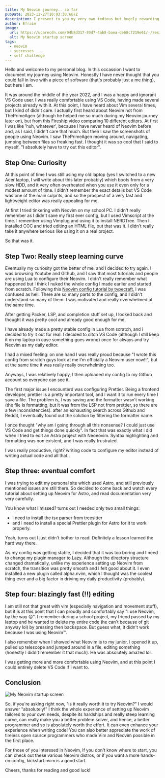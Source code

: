 ```yaml
---
title: My Neovim journey.. so far
pubDate: 2023-12-27T10:03:30.667Z
description: I present to you my very own tedious but hugely rewarding Neovim journey
author: Efraim
image:
  url: https://ucarecdn.com/04b8d317-80d7-4ab8-baea-de68c7219e61/-/resize/800x600/nvim.png
  alt: My Neovim startup screen
tags:
  - neovim
  - successes
  - self challenge
---
```

Hello and welcome to my personal blog. In this occassion I want to document my journey using Neovim.
Honestly I have never thought that you could fall in love with a piece of software
(that's probably just a me thing), but here I am.

It was around the middle of the year 2022, and I was a happy and ignorant VS Code
user. I was really comfortable using VS Code, having made several projects already
with it. At this point, I have heard about Vim several times, but I kind of didn't
care. I actually first heard about Neovim not from ThePrimeAgen (although he helped
me so much during my Neovim journey later on), but from this [Fireship video comparing 10
different editors](https://youtu.be/8PhdfcX9tG0?feature=shared). At first I was
like 'huh, whatever', because I have never heard of Neovim before and, as I said,
I didn't care that much. But then I saw the screenshots of people using Neovim.
I saw ThePrimeAgen moving around, navigating, jumping between files so freaking
fast. I thought it was so cool that I said to myself, "I absolutely have to try
out this editor".

## Step One: Curiosity

At this point of time I was still using my old laptop (yes I switched to a new
Acer laptop, I will write about this later probably) which boots from a very slow
HDD, and it very often overheated when you use it even only for a modest amount
of time. I didn't remember the exact details but VS Code was one of the main culprits,
and so the prospect of a very fast and lightweight editor was really appealing for me.

At first I tried tinkering with Neovim on my school PC. I didn't really remember
as I didn't save my first ever config, but I used Vimscript at the time. I remember
using Vimplug and using it to install NERDTree. Then I installed COC and tried
editing an HTML file, but that was it. I didn't really take it anywhere serious
like using it on a real project.

So that was it.

## Step Two: Really steep learning curve

Eventually my curiosity got the better of me, and I decided to try again.
I was browsing Youtube and Github, and I saw that most tutorials and people are
using Lua to configure their Neovim. I didn't really remember what happened but I
think I nuked the whole config I made earlier and started from scratch. Following
this [Neovim config tutorial by typecraft](https://youtu.be/J9yqSdvAKXY), I was
confused as hell. There are so many parts to the config, and I didn't understand
so many of them. I was motivated and really overwhelmed at the same time.

After getting Packer, LSP, and completion stuff set up, I looked back and thought
it was pretty cool and already good enough for me.

I have already made a pretty stable config in Lua from scratch, and i decided
to try it out for real. I decided to ditch VS Code (although I still keep it on
my laptop in case something goes wrong) once for always and try Neovim
as my daily editor.

I had a mixed feeling: on one hand I was really proud because "I wrote this config
from scratch guys look at me I'm officially a Neovim user now!!", but at the same
time it was really really overwhelming too.

Anyways, I was relatively happy, I then uploaded my config to my Github account
so everyone can see it.

The first major issue I encounterd was configuring Prettier. Being a frontend developer,
prettier is a pretty important tool, and I want it to run every time I save a
file. The problem is, I was saving and the formatter wasn't working (the file is
formatting, but it was from the LSP not from prettier, so there are a few
inconsistencies). after an exhausting search across Github and Reddit, I eventually
found out the solution by filtering the formatter name.

I once thought "why am I going through all this nonsense? I could just use VS
Code and get things done quickly". In fact that was exactly what I did when I
tried to edit an Astro project with Neoeovim. Syntax highlighting and formatting was
non existent, and I was really frustrated.

I was really productive, right? writing code to configure my editor instead of writing
actual code and all that..

## Step three: eventual comfort

I was trying to edit my personal site which used Astro, and still previously mentioned
issues are still there. So decided to come back and watch every tutorial about
setting up Neovim for Astro, and read documentation very very carefully.

You know what I missed? turns out I needed only two small things:

* I need to install the tsx parser from treesitter
* and I need to install a special Prettier plugin for Astro for it to work properly.

Yeah, turns out I just didn't bother to read. Definitely a lesson learned the hard
way there.

As my config was getting stable, I decided that it was too boring and I need to
change my plugin manager to Lazy. Although the directory structure changed dramatically,
unlike my experience setting up Neovim from scratch, the transition was pretty smooth
and I felt good about it. I even installed a new plugin called alpha.nvim, which
I thought was the coolest thing ever and a big factor in driving my daily productivity
(probably).

## Step four: blazingly fast (!!) editing

I am still not that great with vim (especially navigation and movement stuff), but it is at
this point that I can proudly and comfortably say "I use Neovim, by the way 😊".
I remember during a school project, my friend passed by my laptop and he wanted
to delete my entire code (he can't because of git anyway lol) by pressing <C-a>
then backspace. But guess what, it didn't work because I was using Neovim™.

I also remember when I showed what Neovim is to my junior. I opened it up, pulled
up telescope and jumped around in a file, editing something (honestly I didn't
remember it that much). He was absolutely amazed lol.

I was getting more and more comfortable using Neovim, and at this point I could
entirely delete VS Code if I want to.

## Conclusion

![My Neovim startup screen](/assets/uploads/nvim.png)

So, if you're asking right now, "is it really worth it to try Neovim?" I would
answer "absolutely!" I think the whole experience of setting up Neovim tailored
to your own needs, despite its hardships and really steep learning curve, can really
make you a better problem solver, and hence, a better programmer and so is absolutely
worth the effort. It can even enhance your experience when writing code! You can
also better appreciate the work of tireless open source programmers who made Vim
and Neovim possible in the first place.

For those of you interesed in Neovim, If you don't know where to start, you can
check out these various Neovim distros, or if you want a more hands-on config,
kickstart.nvim is a good start.

Cheers, thanks for reading and good luck!
